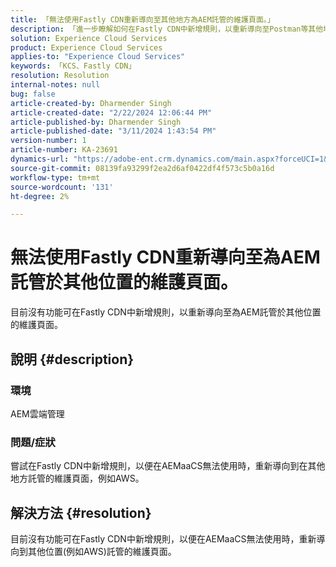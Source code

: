 ```yaml
---
title: 「無法使用Fastly CDN重新導向至其他地方為AEM託管的維護頁面。」
description: 「進一步瞭解如何在Fastly CDN中新增規則，以重新導向至Postman等其他地方託管的維護頁面。」
solution: Experience Cloud Services
product: Experience Cloud Services
applies-to: "Experience Cloud Services"
keywords: 「KCS、Fastly CDN」
resolution: Resolution
internal-notes: null
bug: false
article-created-by: Dharmender Singh
article-created-date: "2/22/2024 12:06:44 PM"
article-published-by: Dharmender Singh
article-published-date: "3/11/2024 1:43:54 PM"
version-number: 1
article-number: KA-23691
dynamics-url: "https://adobe-ent.crm.dynamics.com/main.aspx?forceUCI=1&pagetype=entityrecord&etn=knowledgearticle&id=fb5e04d3-7ad1-ee11-9079-6045bd0061cb"
source-git-commit: 08139fa93299f2ea2d6af0422df4f573c5b0a16d
workflow-type: tm+mt
source-wordcount: '131'
ht-degree: 2%

---
```


# 無法使用Fastly CDN重新導向至為AEM託管於其他位置的維護頁面。


目前沒有功能可在Fastly CDN中新增規則，以重新導向至為AEM託管於其他位置的維護頁面。

## 說明 {#description}


### 環境

AEM雲端管理

### 問題/症狀

嘗試在Fastly CDN中新增規則，以便在AEMaaCS無法使用時，重新導向到在其他地方託管的維護頁面，例如AWS。


## 解決方法 {#resolution}


目前沒有功能可在Fastly CDN中新增規則，以便在AEMaaCS無法使用時，重新導向到其他位置(例如AWS)託管的維護頁面。
